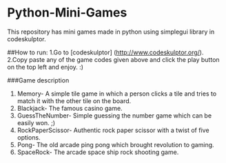# Python-Mini-Games
This repository has mini games made in python using simplegui library in codeskulptor.

##How to run:
1.Go to [codeskulptor] (http://www.codeskulptor.org/).<br>
2.Copy paste any of the game codes given above and click the play button on the top left and enjoy. :)

###Game description 
1. Memory- A simple tile game in which a person clicks a tile and tries to match it with the other tile on the board.<br>
2. Blackjack- The famous casino game.<br>
3. GuessTheNumber- Simple guessing the number game which can be easily won. ;)<br>
4. RockPaperScissor- Authentic rock paper scissor with a twist of five options.<br>
5. Pong- The old arcade ping pong which brought revolution to gaming.
6. SpaceRock- The arcade space ship rock shooting game.
